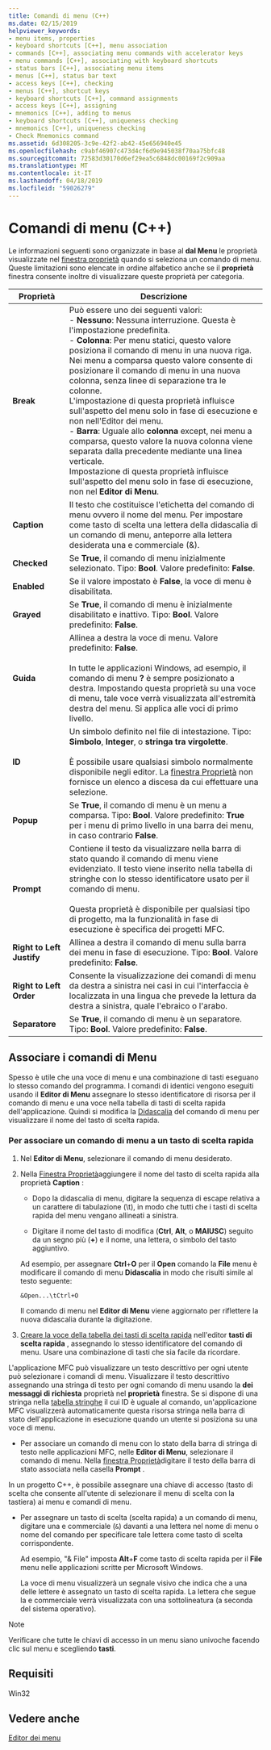 ```yaml
---
title: Comandi di menu (C++)
ms.date: 02/15/2019
helpviewer_keywords:
- menu items, properties
- keyboard shortcuts [C++], menu association
- commands [C++], associating menu commands with accelerator keys
- menu commands [C++], associating with keyboard shortcuts
- status bars [C++], associating menu items
- menus [C++], status bar text
- access keys [C++], checking
- menus [C++], shortcut keys
- keyboard shortcuts [C++], command assignments
- access keys [C++], assigning
- mnemonics [C++], adding to menus
- keyboard shortcuts [C++], uniqueness checking
- mnemonics [C++], uniqueness checking
- Check Mnemonics command
ms.assetid: 6d308205-3c9e-42f2-ab42-45e656940e45
ms.openlocfilehash: c9abf46907c473d4cf6d9e945038f70aa75bfc48
ms.sourcegitcommit: 72583d30170d6ef29ea5c6848dc00169f2c909aa
ms.translationtype: MT
ms.contentlocale: it-IT
ms.lasthandoff: 04/18/2019
ms.locfileid: "59026279"
---
```

# <a name="menu-commands-c"></a>Comandi di menu (C++)

Le informazioni seguenti sono organizzate in base al **dal Menu** le proprietà visualizzate nel [finestra proprietà](/visualstudio/ide/reference/properties-window) quando si seleziona un comando di menu. Queste limitazioni sono elencate in ordine alfabetico anche se il **proprietà** finestra consente inoltre di visualizzare queste proprietà per categoria.

|Proprietà|Descrizione|
|--------------|-----------------|
|**Break**|Può essere uno dei seguenti valori:<br/>  - **Nessuno**: Nessuna interruzione. Questa è l'impostazione predefinita.<br/>  - **Colonna**: Per menu statici, questo valore posiziona il comando di menu in una nuova riga.<br/>      Nei menu a comparsa questo valore consente di posizionare il comando di menu in una nuova colonna, senza linee di separazione tra le colonne.<br/>      L'impostazione di questa proprietà influisce sull'aspetto del menu solo in fase di esecuzione e non nell'Editor dei menu.<br />   - **Barra**: Uguale allo **colonna** except, nei menu a comparsa, questo valore la nuova colonna viene separata dalla precedente mediante una linea verticale.<br/>      Impostazione di questa proprietà influisce sull'aspetto del menu solo in fase di esecuzione, non nel **Editor di Menu**.|
|**Caption**|Il testo che costituisce l'etichetta del comando di menu ovvero il nome del menu. Per impostare come tasto di scelta una lettera della didascalia di un comando di menu, anteporre alla lettera desiderata una e commerciale (&).|
|**Checked**|Se **True**, il comando di menu inizialmente selezionato. Tipo: **Bool**. Valore predefinito: **False**.|
|**Enabled**|Se il valore impostato è **False**, la voce di menu è disabilitata.|
|**Grayed**|Se **True**, il comando di menu è inizialmente disabilitato e inattivo. Tipo: **Bool**. Valore predefinito: **False**.|
|**Guida**|Allinea a destra la voce di menu. Valore predefinito: **False**.<br/><br/>In tutte le applicazioni Windows, ad esempio, il comando di menu **?** è sempre posizionato a destra. Impostando questa proprietà su una voce di menu, tale voce verrà visualizzata all'estremità destra del menu. Si applica alle voci di primo livello.|
|**ID**|Un simbolo definito nel file di intestazione. Tipo: **Simbolo**, **Integer**, o **stringa tra virgolette**.<br/><br/>È possibile usare qualsiasi simbolo normalmente disponibile negli editor. La [finestra Proprietà](/visualstudio/ide/reference/properties-window) non fornisce un elenco a discesa da cui effettuare una selezione.|
|**Popup**|Se **True**, il comando di menu è un menu a comparsa. Tipo: **Bool**. Valore predefinito: **True** per i menu di primo livello in una barra dei menu, in caso contrario **False**.|
|**Prompt**|Contiene il testo da visualizzare nella barra di stato quando il comando di menu viene evidenziato. Il testo viene inserito nella tabella di stringhe con lo stesso identificatore usato per il comando di menu.<br/><br/>Questa proprietà è disponibile per qualsiasi tipo di progetto, ma la funzionalità in fase di esecuzione è specifica dei progetti MFC.|
|**Right to Left Justify**|Allinea a destra il comando di menu sulla barra dei menu in fase di esecuzione. Tipo: **Bool**. Valore predefinito: **False**.|
|**Right to Left Order**|Consente la visualizzazione dei comandi di menu da destra a sinistra nei casi in cui l'interfaccia è localizzata in una lingua che prevede la lettura da destra a sinistra, quale l'ebraico o l'arabo.|
|**Separatore**|Se **True**, il comando di menu è un separatore. Tipo: **Bool**. Valore predefinito: **False**.|

## <a name="associate-menu-commands"></a>Associare i comandi di Menu

Spesso è utile che una voce di menu e una combinazione di tasti eseguano lo stesso comando del programma. I comandi di identici vengono eseguiti usando il **Editor di Menu** assegnare lo stesso identificatore di risorsa per il comando di menu e una voce nella tabella di tasti di scelta rapida dell'applicazione. Quindi si modifica la [Didascalia](../windows/menu-command-properties.md) del comando di menu per visualizzare il nome del tasto di scelta rapida.

### <a name="to-associate-a-menu-command-with-an-accelerator-key"></a>Per associare un comando di menu a un tasto di scelta rapida

1. Nel **Editor di Menu**, selezionare il comando di menu desiderato.

1. Nella [Finestra Proprietà](/visualstudio/ide/reference/properties-window)aggiungere il nome del tasto di scelta rapida alla proprietà **Caption** :

   - Dopo la didascalia di menu, digitare la sequenza di escape relativa a un carattere di tabulazione (\t), in modo che tutti che i tasti di scelta rapida del menu vengano allineati a sinistra.

   - Digitare il nome del tasto di modifica (**Ctrl**, **Alt**, o **MAIUSC**) seguito da un segno più (**+**) e il nome, una lettera, o simbolo del tasto aggiuntivo.

   Ad esempio, per assegnare **Ctrl**+**O** per il **Open** comando la **File** menu è modificare il comando di menu  **Didascalia** in modo che risulti simile al testo seguente:

   ```
   &Open...\tCtrl+O
   ```

   Il comando di menu nel **Editor di Menu** viene aggiornato per riflettere la nuova didascalia durante la digitazione.

1. [Creare la voce della tabella dei tasti di scelta rapida](../windows/adding-an-entry-to-an-accelerator-table.md) nell'editor **tasti di scelta rapida** , assegnando lo stesso identificatore del comando di menu. Usare una combinazione di tasti che sia facile da ricordare.

L'applicazione MFC può visualizzare un testo descrittivo per ogni utente può selezionare i comandi di menu. Visualizzare il testo descrittivo assegnando una stringa di testo per ogni comando di menu usando la **dei messaggi di richiesta** proprietà nel **proprietà** finestra. Se si dispone di una stringa nella [tabella stringhe](../windows/string-editor.md) il cui ID è uguale al comando, un'applicazione MFC visualizzerà automaticamente questa risorsa stringa nella barra di stato dell'applicazione in esecuzione quando un utente si posiziona su una voce di menu.

- Per associare un comando di menu con lo stato della barra di stringa di testo nelle applicazioni MFC, nelle **Editor di Menu**, selezionare il comando di menu. Nella [finestra Proprietà](/visualstudio/ide/reference/properties-window)digitare il testo della barra di stato associata nella casella **Prompt** .

In un progetto C++, è possibile assegnare una chiave di accesso (tasto di scelta che consente all'utente di selezionare il menu di scelta con la tastiera) ai menu e comandi di menu.

- Per assegnare un tasto di scelta (scelta rapida) a un comando di menu, digitare una e commerciale (`&`) davanti a una lettera nel nome di menu o nome del comando per specificare tale lettera come tasto di scelta corrispondente. 

   Ad esempio, "& File" imposta **Alt**+**F** come tasto di scelta rapida per il **File** menu nelle applicazioni scritte per Microsoft Windows.

   La voce di menu visualizzerà un segnale visivo che indica che a una delle lettere è assegnato un tasto di scelta rapida. La lettera che segue la e commerciale verrà visualizzata con una sottolineatura (a seconda del sistema operativo).

> [!NOTE]
> Verificare che tutte le chiavi di accesso in un menu siano univoche facendo clic sul menu e scegliendo **tasti**.

## <a name="requirements"></a>Requisiti

Win32

## <a name="see-also"></a>Vedere anche

[Editor dei menu](../windows/menu-editor.md)<br/>

<!--
[Strings (ATL/MFC)](../atl-mfc-shared/strings-atl-mfc.md)<br/>-->